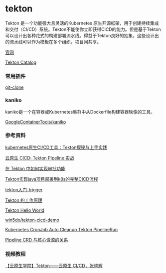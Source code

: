 # tekton

Tekton 是一个功能强大且灵活的Kubernetes 原生开源框架，用于创建持续集成和交付（CI/CD）系统。Tekton不能使你立即获得CICD的能力。但是基于Tekton可以设计出各种花式的构建部署流水线。得益于Tekton良好的抽象，这些设计出的流水线可以作为模板在多个组织，项目间共享。 

[官网](https://tekton.dev/)

[Tekton Catalog](https://github.com/tektoncd/catalog)

### 常用插件

[git-clone](https://hub.tekton.dev/tekton/task/git-clone)

### kaniko

kaniko是一个在容器或Kubernetes集群中从Dockerfile构建容器映像的工具。

[GoogleContainerTools/kaniko](https://github.com/GoogleContainerTools/kaniko)

### 参考资料

[kubernetes原生CI/CD工具：Tekton探秘与上手实践](https://segmentfault.com/a/1190000020182215)

[云原生 CICD: Tekton Pipeline 实战](https://atbug.com/tekton-pipeline-practice/)

[在 Tekton 中如何实现审批功能](https://cloud.tencent.com/developer/article/1839665?from=article.detail.1659461)

[Tekton实现java项目部署到k8s的完整CICD流程](https://cloud.tencent.com/developer/article/1815076?from=article.detail.1814788)

[tekton入门-trigger](https://cloud.tencent.com/developer/article/1659461?from=article.detail.1814788)

[Tekton 的工作原理](https://cloudnative.to/blog/how-tekton-works/)

[Tekton Hello World](https://knative-sample.com/10-getting-started/60-tekton-hello-world/)

[win5do/tekton-cicd-demo](https://github.com/win5do/tekton-cicd-demo)

[Kubernetes CronJob Auto Cleanup Tekton PipelineRun](http://spex.top/archives/Kubernetes-cronjon-auto-cleanup-tekton-pipelinerun.html)

[Pipeline CRD 与核心资源的关系](https://cloudnative.to/blog/how-tekton-works/)

### 视频教程

[【云原生学院】Tekton——云原生 CI/CD，张晓辉](https://www.bilibili.com/video/BV1Fz411i7Ud)

